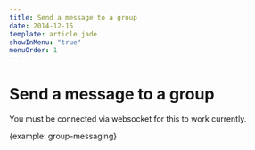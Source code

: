 ```yaml
---
title: Send a message to a group
date: 2014-12-15
template: article.jade
showInMenu: "true"
menuOrder: 1
---
```


# Send a message to a group

You must be connected via websocket for this to work currently.

{example: group-messaging}
